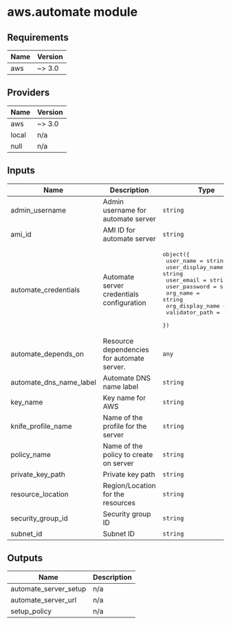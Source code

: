 # aws.automate module

## Requirements

| Name | Version |
|------|---------|
| aws | ~> 3.0 |

## Providers

| Name | Version |
|------|---------|
| aws | ~> 3.0 |
| local | n/a |
| null | n/a |

## Inputs

| Name | Description | Type | Default | Required |
|------|-------------|------|---------|:--------:|
| admin\_username | Admin username for automate server | `string` | n/a | yes |
| ami\_id | AMI ID for automate server | `string` | n/a | yes |
| automate\_credentials | Automate server credentials configuration | <pre>object({<br>    user_name         = string<br>    user_display_name = string<br>    user_email        = string<br>    user_password     = string<br>    org_name          = string<br>    org_display_name  = string<br>    validator_path    = string<br>  })</pre> | n/a | yes |
| automate\_depends\_on | Resource dependencies for automate server. | `any` | `[]` | no |
| automate\_dns\_name\_label | Automate DNS name label | `string` | n/a | yes |
| key\_name | Key name for AWS | `string` | n/a | yes |
| knife\_profile\_name | Name of the profile for the server | `string` | `"cdqs-profile"` | no |
| policy\_name | Name of the policy to create on server | `string` | `"cdqs-policy"` | no |
| private\_key\_path | Private key path | `string` | `"../keys/aws_terraform"` | no |
| resource\_location | Region/Location for the resources | `string` | `"ap-south-1"` | no |
| security\_group\_id | Security group ID | `string` | n/a | yes |
| subnet\_id | Subnet ID | `string` | n/a | yes |

## Outputs

| Name | Description |
|------|-------------|
| automate\_server\_setup | n/a |
| automate\_server\_url | n/a |
| setup\_policy | n/a |

